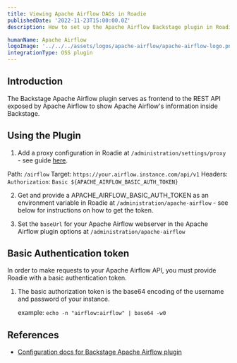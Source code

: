 ```yaml
---
title: Viewing Apache Airflow DAGs in Roadie
publishedDate: '2022-11-23T15:00:00.0Z'
description: How to set up the Apache Airflow Backstage plugin in Roadie.

humanName: Apache Airflow
logoImage: '../../../assets/logos/apache-airflow/apache-airflow-logo.png'
integrationType: OSS plugin
---
```


## Introduction

The Backstage Apache Airflow plugin serves as frontend to the REST API exposed by Apache Airflow to show Apache Airflow's information inside Backstage.

## Using the Plugin

1. Add a proxy configuration in Roadie at `/administration/settings/proxy` - see guide [here](/docs/custom-plugins/connectivity/proxy/#setup).

Path: `/airflow`
Target: `https://your.airflow.instance.com/api/v1`
Headers: `Authorization`: `Basic ${APACHE_AIRFLOW_BASIC_AUTH_TOKEN}`

2. Get and provide a APACHE_AIRFLOW_BASIC_AUTH_TOKEN as an environment variable in Roadie at `/administration/apache-airflow` - see below for instructions on how to get the token.

3. Set the `baseUrl` for your Apache Airflow webserver in the Apache Airflow plugin options at `/administration/apache-airflow`

## Basic Authentication token

In order to make requests to your Apache Airflow API, you must provide Roadie with a basic authentication token.

1. The basic authorization token is the base64 encoding of the username and password of your instance.

    example:
        `echo -n "airflow:airflow" | base64 -w0`



## References

- [Configuration docs for Backstage Apache Airflow plugin](https://github.com/backstage/backstage/tree/master/plugins/apache-airflow#configuration)
